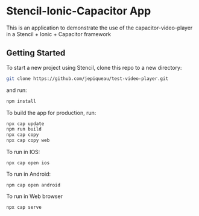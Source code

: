 # Stencil-Ionic-Capacitor App

This is an application to demonstrate the use of the capacitor-video-player in a Stencil + Ionic + Capacitor framework

## Getting Started

To start a new project using Stencil, clone this repo to a new directory:

```bash
git clone https://github.com/jepiqueau/test-video-player.git
```

and run:

```bash
npm install
```

To build the app for production, run:

```bash
npx cap update
npm run build
npx cap copy
npx cap copy web
```

To run in IOS:

```
npx cap open ios
```

To run in Android:

```
npm cap open android
```

To run in Web browser

```
npx cap serve
```
